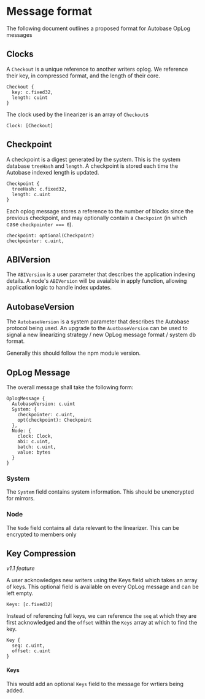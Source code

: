 # Message format

The following document outlines a proposed format for Autobase OpLog messages

## Clocks

A `Checkout` is a unique reference to another writers oplog. We reference their key, in compressed format, and the length of their core.

```
Checkout {
  key: c.fixed32,
  length: cuint
}
```

The clock used by the linearizer is an array of `Checkout`s

```
Clock: [Checkout]
```

## Checkpoint

A checkpoint is a digest generated by the system. This is the system database `treeHash` and `length`. A checkpoint is stored each time the Autobase indexed length is updated. 

```
Checkpoint {
  treeHash: c.fixed32,
  length: c.uint
}
```

Each oplog message stores a reference to the number of blocks since the previous checkpoint, and may optionally contain a `Checkpoint` (in which case `checkpointer === 0`).

```
checkpoint: optional(Checkpoint)
checkpointer: c.uint,
```

## ABIVersion

The `ABIVersion` is a user parameter that describes the application indexing details. A node's `ABIVersion` will be avaialble in apply function, allowing application logic to handle index updates.

## AutobaseVersion

The `AutobaseVersion` is a system parameter that describes the Autobase protocol being used. An upgrade to the `AuotbaseVersion` can be used to signal a new linearizing strategy / new OpLog message format / system db format.

Generally this should follow the npm module version.

## OpLog Message

The overall message shall take the following form:

```
OplogMessage {
  AutobaseVersion: c.uint
  System: {
    checkpointer: c.uint,
    opt(checkpoint): Checkpoint
  },
  Node: {
    clock: Clock,
    abi: c.uint,
    batch: c.uint,
    value: bytes
  }
}
```

### System

The `System` field contains system information. This should be unencrypted for mirrors.

### Node

The `Node` field contains all data relevant to the linearizer. This can be encrypted to members only

## Key Compression

*v1.1 feature*

A user acknowledges new writers using the Keys field which takes an array of keys. This optional field is available on every OpLog message and can be left empty.

```
Keys: [c.fixed32]
```

Instead of referencing full keys, we can reference the `seq` at which they are first acknowledged and the `offset` within the `Keys` array at which to find the key.

```
Key {
  seq: c.uint,
  offset: c.uint
}
```

#### Keys

This would add an optional `Keys` field to the message for wrtiers being added.

